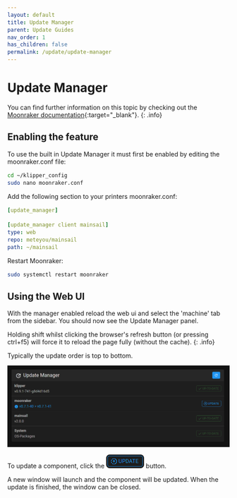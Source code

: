 ```yaml
---
layout: default
title: Update Manager
parent: Update Guides
nav_order: 1
has_children: false
permalink: /update/update-manager
---
```


# Update Manager

You can find further information on this topic by checking out the [Moonraker documentation](https://github.com/Arksine/moonraker/blob/master/docs/configuration.md#update_manager){:target="_blank"}.
{: .info}

## Enabling the feature

To use the built in Update Manager it must first be enabled by editing the moonraker.conf file:

```bash
cd ~/klipper_config
sudo nano moonraker.conf
```
Add the following section to your printers moonraker.conf:

```yaml
[update_manager]

[update_manager client mainsail]
type: web
repo: meteyou/mainsail
path: ~/mainsail
```

Restart  Moonraker:
```bash
sudo systemctl restart moonraker
```

## Using the Web UI

With the manager enabled reload the web ui and select the 'machine' tab from the sidebar. You should now see the Update Manager panel.

Holding shift whilst clicking the browser's refresh button (or pressing ctrl+f5) will force it to reload the page fully (without the cache).
{: .info}

Typically the update order is top to bottom.

![screenshot-updates-required](../assets/img/update/screenshot-update-manager-example-not-up-to-date.png)

To update a component, click the ![screenshot-update-button](../assets/img/update/screenshot-update-manager-button-rounded.png) button. 

A new window will launch and the component will be updated. When the update is finished, the window can be closed.


